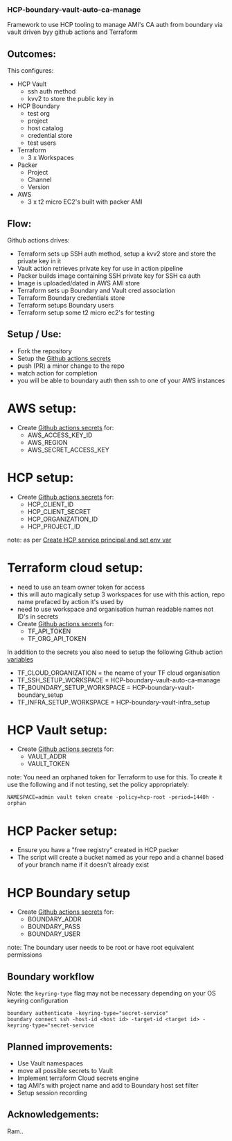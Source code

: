 ### HCP-boundary-vault-auto-ca-manage
Framework to use HCP tooling to manage AMI's CA auth from boundary via vault driven byy github actions and Terraform

## Outcomes:
This configures:
- HCP Vault
    - ssh auth method
    - kvv2 to store the public key in
- HCP Boundary
    - test org
    - project
    - host catalog
    - credential store
    - test users
- Terraform
    - 3 x Workspaces
- Packer
    - Project
    - Channel
    - Version
- AWS
    - 3 x t2 micro EC2's built with packer AMI

## Flow:
Github actions drives:
- Terraform sets up SSH auth method, setup a kvv2 store and store the private key in it
- Vault action retrieves private key for use in action pipeline
- Packer builds image containing SSH private key for SSH ca auth
- Image is uploaded/dated in AWS AMI store
- Terraform sets up Boundary and Vault cred association
- Terraform Boundary credentials store
- Terraform setups Boundary users
- Terraform setup some t2 micro ec2's for testing

## Setup / Use:
- Fork the repository
- Setup the [Github actions secrets](https://docs.github.com/en/actions/security-guides/using-secrets-in-github-actions#creating-secrets-for-a-repository)
- push (PR) a minor change to the repo
- watch action for completion
- you will be able to boundary auth then ssh to one of your AWS instances

# AWS setup:
- Create [Github actions secrets](https://docs.github.com/en/actions/security-guides/using-secrets-in-github-actions#creating-secrets-for-a-repository) for:
    - AWS_ACCESS_KEY_ID
    - AWS_REGION
    - AWS_SECRET_ACCESS_KEY

# HCP setup:
- Create [Github actions secrets](https://docs.github.com/en/actions/security-guides/using-secrets-in-github-actions#creating-secrets-for-a-repository) for:
    - HCP_CLIENT_ID
    - HCP_CLIENT_SECRET
    - HCP_ORGANIZATION_ID
    - HCP_PROJECT_ID

note:
as per [Create HCP service principal and set env var](https://developer.hashicorp.com/packer/tutorials/hcp-get-started/hcp-push-artifact-metadata#create-hcp-service-principal-and-set-to-environment-variable)

# Terraform cloud setup:
- need to use an team owner token for access
- this will auto magically setup 3 workspaces for use with this action, repo name prefaced by action it's used by
- need to use workspace and organisation human readable names not ID's in secrets
- Create [Github actions secrets](https://docs.github.com/en/actions/security-guides/using-secrets-in-github-actions#creating-secrets-for-a-repository) for:
    - TF_API_TOKEN
    - TF_ORG_API_TOKEN

In addition to the secrets you also need to setup the following Github action [variables](https://docs.github.com/en/actions/learn-github-actions/variables#creating-configuration-variables-for-a-repository)

- TF_CLOUD_ORGANIZATION = the neame of your TF cloud organisation
- TF_SSH_SETUP_WORKSPACE = HCP-boundary-vault-auto-ca-manage
- TF_BOUNDARY_SETUP_WORKSPACE = HCP-boundary-vault-boundary_setup
- TF_INFRA_SETUP_WORKSPACE = HCP-boundary-vault-infra_setup

# HCP Vault setup:
- Create [Github actions secrets](https://docs.github.com/en/actions/security-guides/using-secrets-in-github-actions#creating-secrets-for-a-repository) for:
    - VAULT_ADDR
    - VAULT_TOKEN

note:
You need an orphaned token for Terraform to use for this. To create it use the following and if not testing, set the policy appropriately:
```
NAMESPACE=admin vault token create -policy=hcp-root -period=1440h -orphan
```

# HCP Packer setup:
- Ensure you have a "free registry" created in HCP packer
- The script will create a bucket named as your repo and a channel based of your branch name if it doesn't already exist

# HCP Boundary setup
- Create [Github actions secrets](https://docs.github.com/en/actions/security-guides/using-secrets-in-github-actions#creating-secrets-for-a-repository) for:
    - BOUNDARY_ADDR
    - BOUNDARY_PASS
    - BOUNDARY_USER

note:
The boundary user needs to be root or have root equivalent permissions

## Boundary workflow

Note: the `keyring-type` flag may not be necessary depending on your OS keyring configuration

```
boundary authenticate -keyring-type="secret-service"
boundary connect ssh -host-id <host id> -target-id <target id> -keyring-type="secret-service
```

## Planned improvements:
- Use Vault namespaces
- move all possible secrets to Vault
- Implement terraform Cloud secrets engine
- tag AMI's with project name and add to Boundary host set filter
- Setup session recording

## Acknowledgements:
Ram..
